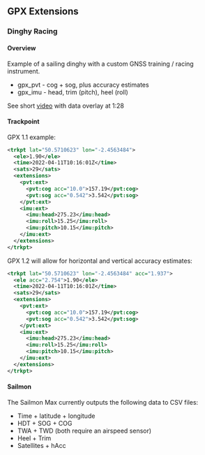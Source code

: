 ## GPX Extensions

### Dinghy Racing

#### Overview

Example of a sailing dinghy with a custom GNSS training / racing instrument.

- gpx_pvt - cog + sog, plus accuracy estimates
- gpx_imu - head, trim (pitch), heel (roll)

See short [video](https://www.youtube.com/watch?v=hpqvp6MbXAQ) with data overlay at 1:28



#### Trackpoint

GPX 1.1 example:

```xml
<trkpt lat="50.5710623" lon="-2.4563484">
  <ele>1.90</ele>
  <time>2022-04-11T10:16:01Z</time>
  <sats>29</sats>
  <extensions>
    <pvt:ext>
      <pvt:cog acc="10.0">157.19</pvt:cog>
      <pvt:sog acc="0.542">3.542</pvt:sog>
    </pvt:ext>
    <imu:ext>
      <imu:head>275.23</imu:head>
      <imu:roll>15.25</imu:roll>
      <imu:pitch>10.15</imu:pitch>
    </imu:ext>
  </extensions>
</trkpt>
```

GPX 1.2 will allow for horizontal and vertical accuracy estimates:

```xml
<trkpt lat="50.5710623" lon="-2.4563484" acc="1.937">
  <ele acc="2.754">1.90</ele>
  <time>2022-04-11T10:16:01Z</time>
  <sats>29</sats>
  <extensions>
    <pvt:ext>
      <pvt:cog acc="10.0">157.19</pvt:cog>
      <pvt:sog acc="0.542">3.542</pvt:sog>
    </pvt:ext>
    <imu:ext>
      <imu:head>275.23</imu:head>
      <imu:roll>15.25</imu:roll>
      <imu:pitch>10.15</imu:pitch>
    </imu:ext>
  </extensions>
</trkpt>
```



#### Sailmon

The Sailmon Max currently outputs the following data to CSV files:

- Time + latitude + longitude
- HDT + SOG + COG
- TWA + TWD (both require an airspeed sensor)
- Heel + Trim
- Satellites + hAcc

